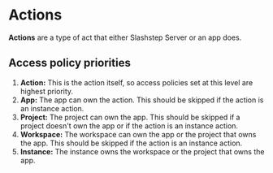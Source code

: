 # Actions
**Actions** are a type of act that either Slashstep Server or an app does. 

## Access policy priorities
1. **Action:** This is the action itself, so access policies set at this level are highest priority.
2. **App:** The app can own the action. This should be skipped if the action is an instance action.
3. **Project:** The project can own the app. This should be skipped if a project doesn't own the app or if the action is an instance action.
4. **Workspace:** The workspace can own the app or the project that owns the app. This should be skipped if the action is an instance action.
5. **Instance:** The instance owns the workspace or the project that owns the app.